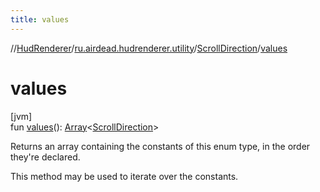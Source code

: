 ```yaml
---
title: values
---
```

//[HudRenderer](../../../index.html)/[ru.airdead.hudrenderer.utility](../index.html)/[ScrollDirection](index.html)/[values](values.html)



# values



[jvm]\
fun [values](values.html)(): [Array](https://kotlinlang.org/api/latest/jvm/stdlib/kotlin/-array/index.html)&lt;[ScrollDirection](index.html)&gt;



Returns an array containing the constants of this enum type, in the order they're declared.



This method may be used to iterate over the constants.




